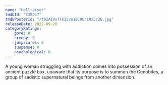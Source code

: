 ```yaml
---
name: "Hellraiser"
tmdbId: "338947"
tmdbPosterId: "/f9ZAIUxTTk23vo1BC9Ur1Rx5c2E.jpg"
releaseDate: 2022-09-28
categoryRatings:
    gore: 0
    creepy: 0
    jumpscares: 0
    suspense: 0
    psychological: 0
---
```

A young woman struggling with addiction comes into possession of an ancient puzzle box, unaware that its purpose is to summon the Cenobites, a group of sadistic supernatural beings from another dimension.
